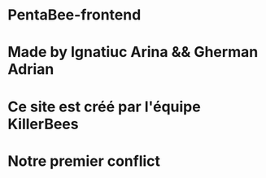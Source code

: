 # PentaBee-frontend
# Made by Ignatiuc Arina && Gherman Adrian
# Ce site est créé par l'équipe KillerBees
# Notre premier conflict
